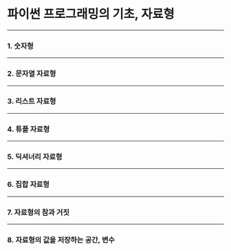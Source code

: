 # 파이썬 프로그래밍의 기초, 자료형

-----

### 1. 숫자형

-----

### 2. 문자열 자료형

-----

### 3. 리스트 자료형

-----

### 4. 튜플 자료형

-----

### 5. 딕셔너리 자료형

-----

### 6. 집합 자료형

-----

### 7. 자료형의 참과 거짓

-----

### 8. 자료형의 값을 저장하는 공간, 변수

